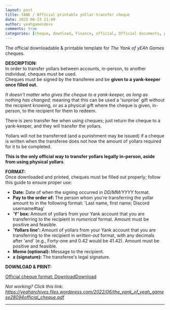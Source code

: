 ```yaml
---
layout: post
title: YANK / Official printable yollar-transfer cheque
date: 2022-06-23 21:49
author: yeahgamesdevs
comments: true
categories: [cheque, download, Finance, official, Official documents, printable, template, Yank, yollars, Yollars-related]
---
```

<!-- wp:paragraph -->
<p>The official downloadable &amp; printable template for <em>The Yank of yEAh Games</em> cheques.</p>
<!-- /wp:paragraph -->

<!-- wp:paragraph -->
<p><strong>DESCRIPTION:</strong><br>In order to transfer yollars between accounts, in-person, to another individual, cheques must be used.<br>Cheques must be signed by the transferee and be <strong>given to a yank-keeper once filled out.</strong></p>
<!-- /wp:paragraph -->

<!-- wp:paragraph -->
<p><em>It doesn't matter who gives the cheque to a yank-keeper, as long as nothing has changed; </em>meaning that this can be used a 'surprise' gift without the recipient knowing, or as a physical gift where the cheque is given, in-person, to the recipient for them to redeem.</p>
<!-- /wp:paragraph -->

<!-- wp:paragraph -->
<p>There is zero transfer fee when using cheques; just return the cheque to a yank-keeper, and they will transfer the yollars.</p>
<!-- /wp:paragraph -->

<!-- wp:paragraph -->
<p>Yollars will not be transferred (and a punishment may be issued) if a cheque is written when the transferee does not how the amount of yollars required for it to be completed.</p>
<!-- /wp:paragraph -->

<!-- wp:paragraph -->
<p><strong>This is the only official way to transfer yollars legally in-person, aside from using physical yollars</strong>.</p>
<!-- /wp:paragraph -->

<!-- wp:paragraph -->
<p><strong>FORMAT:</strong><br>Once downloaded and printed, cheques must be filled out properly; follow this guide to ensure proper use:</p>
<!-- /wp:paragraph -->

<!-- wp:list -->
<ul><li><strong>Date:</strong> Date of when the signing occurred in <em>DD/MM/YYYY</em> format. </li><li><strong>Pay to the order of: </strong>The person whom you're transferring the yollar amount to in the following format: 'Last name, first name; Discord username#tag'</li><li>'<strong>Y' box: </strong>Amount of yollars from your Yank account that you are transferring to the recipient in <em>numerical</em> format. Amount must be positive and feasible.</li><li>'<strong>Yollars line': </strong>Amount of yollars from your Yank account that you are transferring to the recipient in <em>written-out</em> format, with any decimals after 'and' (e.g., Forty-one and 0.42 would be 41.42). Amount must be positive and feasible.</li><li><strong>Memo (optional): </strong>Message to the recipient.</li><li><strong><em>x </em>(signature): </strong>The transferee's legal signature.</li></ul>
<!-- /wp:list -->

<!-- wp:paragraph -->
<p><strong>DOWNLOAD &amp; PRINT:</strong></p>
<!-- /wp:paragraph -->

<!-- wp:file {"id":616,"href":"https://yeaharchives.files.wordpress.com/2022/06/the_yank_of_yeah_gamese28094official_cheque.pdf","displayPreview":true} -->
<div class="wp-block-file"><object class="wp-block-file__embed" data="https://yeaharchives.files.wordpress.com/2022/06/the_yank_of_yeah_gamese28094official_cheque.pdf" type="application/pdf" style="width:100%;height:600px;" aria-label="Embed of Official cheque format: Download."></object><a id="wp-block-file--media-8fd2d40d-74e4-4b9a-8e4e-4bb84df514c7" href="https://yeaharchives.files.wordpress.com/2022/06/the_yank_of_yeah_gamese28094official_cheque.pdf" target="_blank" rel="noreferrer noopener">Official cheque format: Download</a><a href="https://yeaharchives.files.wordpress.com/2022/06/the_yank_of_yeah_gamese28094official_cheque.pdf" class="wp-block-file__button wp-element-button" download aria-describedby="wp-block-file--media-8fd2d40d-74e4-4b9a-8e4e-4bb84df514c7">Download</a></div>
<!-- /wp:file -->

<!-- wp:paragraph {"fontSize":"small"} -->
<p class="has-small-font-size"><em>Not working? Click this link: <a href="https://yeaharchives.files.wordpress.com/2022/06/the_yank_of_yeah_gamese28094official_cheque.pdf">https://yeaharchives.files.wordpress.com/2022/06/the_yank_of_yeah_gamese28094official_cheque.pdf</a></em></p>
<!-- /wp:paragraph -->

<!-- wp:separator -->
<hr class="wp-block-separator has-alpha-channel-opacity" />
<!-- /wp:separator -->
